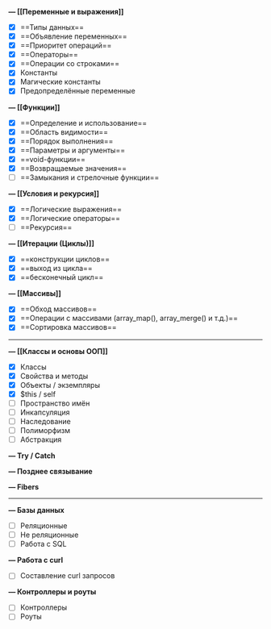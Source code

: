 **— [[Переменные и выражения]]**

- [x] ==Типы данных==
- [x] ==Объявление переменных== 
- [x] ==Приоритет операций==
- [x] ==Операторы== 
- [x] ==Операции со строками==
- [x] Константы
- [x] Магические константы
- [x] Предопределённые переменные

**— [[Функции]]**

- [x] ==Определение и использование==
- [x] ==Область видимости==
- [x] ==Порядок выполнения==
- [x] ==Параметры и аргументы==
- [x] ==void-функции==
- [x] ==Возвращаемые значения==
- [ ] ==Замыкания и стрелочные функции==

**— [[Условия и рекурсия]]**


- [x] ==Логические выражения==
- [x] ==Логические операторы==
- [ ] ==Рекурсия==

**— [[Итерации (Циклы)]]**


- [x] ==конструкции циклов==
- [x] ==выход из цикла==
- [x] ==бесконечный цикл==

**— [[Массивы]]**


- [x] ==Обход массивов==
- [x] ==Операции с массивами (array_map(), array_merge() и т.д.)==
- [x] ==Сортировка массивов==
___

**— [[Классы и основы ООП]]**


- [x] Классы
- [x] Свойства и методы
- [x] Объекты / экземпляры
- [x] $this / self
- [ ] Пространство имён
- [ ] Инкапсуляция
- [ ] Наследование
- [ ] Полиморфизм
- [ ] Абстракция

**— Try / Catch**


**— Позднее связывание**

**— Fibers**

---

**— Базы данных**


- [ ] Реляционные
- [ ] Не реляционные
- [ ] Работа с SQL

**— Работа с curl**


- [ ] Составление curl запросов

**— Контроллеры и роуты**


- [ ] Контроллеры
- [ ] Роуты